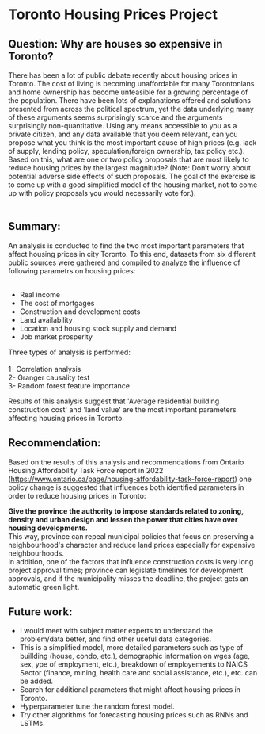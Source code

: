 # Toronto Housing Prices Project

## Question: Why are houses so expensive in Toronto?
There has been a lot of public debate
recently about housing prices in Toronto. The cost of living is becoming unaffordable for
many Torontonians and home ownership has become unfeasible for a growing
percentage of the population. There have been lots of explanations offered and
solutions presented from across the political spectrum, yet the data underlying many of
these arguments seems surprisingly scarce and the arguments surprisingly
non-quantitative. Using any means accessible to you as a private citizen, and any data
available that you deem relevant, can you propose what you think is the most important
cause of high prices (e.g. lack of supply, lending policy, speculation/foreign ownership,
tax policy etc.). Based on this, what are one or two policy proposals that are most likely
to reduce housing prices by the largest magnitude? (Note: Don’t worry about potential
adverse side effects of such proposals. The goal of the exercise is to come up with a
good simplified model of the housing market, not to come up with policy proposals you
would necessarily vote for.).<br>
<br>


## Summary:

An analysis is conducted to find the two most important parameters that affect housing prices in city Toronto. To this end, datasets from six different public sources were gathered and compiled to analyze the influence of following parametrs on housing prices:<br>
<br>
* Real income<br>
* The cost of mortgages<br>
* Construction and development costs<br>
* Land availability<br> 
* Location and housing stock supply and demand<br>
* Job market prosperity

Three types of analysis is performed:<br>
<br>
1- Correlation analysis<br>
2- Granger causality test<br>
3- Random forest feature importance<br>

Results of this analysis suggest that 'Average residential building construction cost' and 'land value' are the most important parameters affecting housing prices in Toronto.<br>

## Recommendation:

Based on the results of this analysis and recommendations from Ontario Housing Affordability Task Force report in 2022 (https://www.ontario.ca/page/housing-affordability-task-force-report) one policy change is suggested that influences both identified parameters in order to reduce housing prices in Toronto:<br>

**Give the province the authority to impose standards related to zoning, density and urban design and lessen the power that cities have over housing developments.** <br>
This way, province can repeal municipal policies that focus on preserving a neighbourhood's character and reduce land prices especially for expensive neighbourhoods.<br> 
In addition, one of the factors that influence construction costs is very long project approval times; province can legislate timelines for development approvals, and if the municipality misses the deadline, the project gets an automatic green light.<br>

## Future work:
- I would meet with subject matter experts to understand the problem/data better, and find other useful data categories.
- This is a simplified model, more detailed parameters such as type of buillding (house, condo, etc.), demographic information on wges (age, sex, ype of employment, etc.), breakdown of employements to NAICS Sector (finance, mining, health care and social assistance, etc.), etc. can be added.
- Search for additional parameters that might affect housing prices in Toronto.
- Hyperparameter tune the random forest model.
- Try other algorithms for forecasting housing prices such as RNNs and LSTMs.
